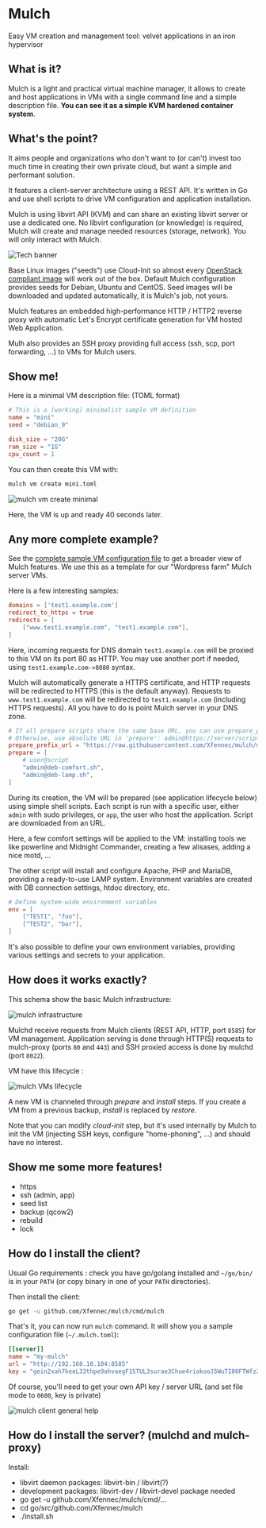 # Mulch
Easy VM creation and management tool: velvet applications in an iron hypervisor

What is it?
---
Mulch is a light and practical virtual machine manager, it allows to create and host applications in VMs with
a single command line and a simple description file. **You can see it as a simple KVM hardened container system**.

What's the point?
---
It aims people and organizations who don't want to (or can't) invest too much time in creating their own
private cloud, but want a simple and performant solution.

It features a client-server architecture using a REST API. It's written in Go and use shell scripts to drive VM
configuration and application installation.

Mulch is using libvirt API (KVM) and can share an existing libvirt server or use a dedicated one. No libvirt
configuration (or knowledge) is required, Mulch will create and manage needed resources (storage, network).
You will only interact with Mulch.

![Tech banner](https://raw.github.com/Xfennec/mulch/master/doc/images/tech-banner.png)

Base Linux images ("seeds") use Cloud-Init so almost every [OpenStack compliant image](https://docs.openstack.org/image-guide/obtain-images.html) will work out of the box. Default Mulch
configuration provides seeds for Debian, Ubuntu and CentOS. Seed images will be downloaded and updated
automatically, it is Mulch's job, not yours.

Mulch features an embedded high-performance HTTP / HTTP2 reverse proxy with automatic Let's Encrypt certificate
generation for VM hosted Web Application.

Mulh also provides an SSH proxy providing full access (ssh, scp, port forwarding, …) to VMs for Mulch users.

Show me!
---
Here is a minimal VM description file: (TOML format)
```toml
# This is a (working) minimalist sample VM definition
name = "mini"
seed = "debian_9"

disk_size = "20G"
ram_size = "1G"
cpu_count = 1
```
You can then create this VM with:
```sh
mulch vm create mini.toml
```

![mulch vm create minimal](https://raw.github.com/Xfennec/mulch/master/doc/images/mulch-create-mini.png)

Here, the VM is up and ready 40 seconds later.

Any more complete example?
---
See the [complete sample VM configuration file](https://raw.github.com/Xfennec/mulch/master/vm-samples/sample-vm-full.toml) to get a broader view of Mulch features. We use this as a template for our "Wordpress farm" Mulch server VMs.

Here is a few interesting samples:

```toml
domains = ['test1.example.com']
redirect_to_https = true
redirects = [
    ["www.test1.example.com", "test1.example.com"],
]
```
Here, incoming requests for DNS domain `test1.example.com` will be proxied to this
VM on its port 80 as HTTP. You may use another port if needed, using `test1.example.com->8080` syntax.

Mulch will automatically generate a HTTPS certificate, and HTTP requests will be redirected
to HTTPS (this is the default anyway). Requests to `www.test1.example.com` will be redirected
to `test1.example.com` (including HTTPS requests). All you have to do is point Mulch server in your DNS zone.

```toml
# If all prepare scripts share the same base URL, you can use prepare_prefix_url.
# Otherwise, use absolute URL in 'prepare': admin@https://server/script.sh
prepare_prefix_url = "https://raw.githubusercontent.com/Xfennec/mulch/master/scripts/prepare/"
prepare = [
    # user@script
    "admin@deb-comfort.sh",
    "admin@deb-lamp.sh",
]
```

During its creation, the VM will be prepared (see application lifecycle below) using
simple shell scripts. Each script is run with a specific user, either `admin` with sudo
privileges, or `app`, the user who host the application. Script are downloaded from an URL.

Here, a few comfort settings will be applied to the VM: installing
tools we like powerline and Midnight Commander, creating a few alisases, adding a nice motd, …

The other script will install and configure Apache, PHP and MariaDB, providing a ready-to-use
LAMP system. Environment variables are created with DB connection settings, htdoc directory, etc.

```toml
# Define system-wide environment variables
env = [
    ["TEST1", "foo"],
    ["TEST2", "bar"],
]
```
It's also possible to define your own environment variables, providing various
settings and secrets to your application.

How does it works exactly?
---
This schema show the basic Mulch infrastructure:

![mulch infrastructure](https://raw.github.com/Xfennec/mulch/master/doc/images/img_infra.png)

Mulchd receive requests from Mulch clients (REST API, HTTP, port `8585`) for VM management.
Application serving is done through HTTP(S) requests to mulch-proxy (ports `80` and `443`) and
SSH proxied access is done by mulchd (port `8022`).

VM have this lifecycle :

![mulch VMs lifecycle](https://raw.github.com/Xfennec/mulch/master/doc/images/img_lifecycle.png)

A new VM is channeled through *prepare* and *install* steps. If you create a
VM from a previous backup, *install* is replaced by *restore*.

Note that you can modify *cloud-init* step, but it's used internally by Mulch to
init the VM (injecting SSH keys, configure "home-phoning", …) and should have
no interest.

Show me some more features!
---
- https
- ssh (admin, app)
- seed list
- backup (qcow2)
- rebuild
- lock

How do I install the client?
---
Usual Go requirements : check you have go/golang installed and `~/go/bin/` is in your `PATH` (or copy binary in one of your `PATH` directories).

Then install the client:
```sh
go get -u github.com/Xfennec/mulch/cmd/mulch
```

That's it, you can now run `mulch` command. It will show you a sample configuration file (`~/.mulch.toml`):
```toml
[[server]]
name = "my-mulch"
url = "http://192.168.10.104:8585"
key = "gein2xah7keeL33thpe9ahvaegF15TUL3surae3Chue4riokooJ5WuTI80FTWfz2"
```
Of course, you'll need to get your own API key / server URL (and set file mode to `0600`, key is private)

![mulch client general help](https://raw.github.com/Xfennec/mulch/master/doc/images/mulch-h.png)

How do I install the server? (mulchd and mulch-proxy)
---
Install:
 - libvirt daemon packages: libvirt-bin / libvirt(?)
 - development packages: libvirt-dev / libvirt-devel package needed
 - go get -u github.com/Xfennec/mulch/cmd/...
 - cd go/src/github.com/Xfennec/mulch
 - ./install.sh
